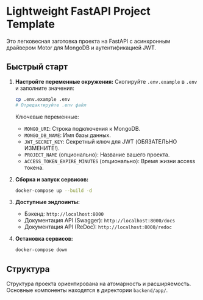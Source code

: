 # Lightweight FastAPI Project Template

Это легковесная заготовка проекта на FastAPI с асинхронным драйвером Motor для MongoDB и аутентификацией JWT.

## Быстрый старт

1.  **Настройте переменные окружения:**
    Скопируйте `.env.example` в `.env` и заполните значения:
    ```bash
    cp .env.example .env
    # Отредактируйте .env файл
    ```
    Ключевые переменные:
    *   `MONGO_URI`: Строка подключения к MongoDB.
    *   `MONGO_DB_NAME`: Имя базы данных.
    *   `JWT_SECRET_KEY`: Секретный ключ для JWT (ОБЯЗАТЕЛЬНО ИЗМЕНИТЕ!).
    *   `PROJECT_NAME` (опционально): Название вашего проекта.
    *   `ACCESS_TOKEN_EXPIRE_MINUTES` (опционально): Время жизни access токена.

2.  **Сборка и запуск сервисов:**
    ```bash
    docker-compose up --build -d
    ```

3.  **Доступные эндпоинты:**
    *   Бэкенд: `http://localhost:8000`
    *   Документация API (Swagger): `http://localhost:8000/docs`
    *   Документация API (ReDoc): `http://localhost:8000/redoc`

4.  **Остановка сервисов:**
    ```bash
    docker-compose down
    ```

## Структура

Структура проекта ориентирована на атомарность и расширяемость. Основные компоненты находятся в директории `backend/app/`.
